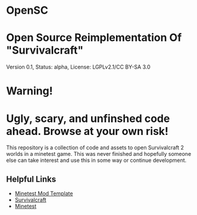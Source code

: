 # OpenSC
# Open Source Reimplementation Of "Survivalcraft"
Version 0.1, Status: alpha, License: LGPLv2.1/CC BY-SA 3.0

# Warning!
# Ugly, scary, and unfinshed code ahead. Browse at your own risk!

This repository is a collection of code and assets to open Survivalcraft 2 worlds in a minetest game. This was never finished and hopefully someone else can take interest and use this in some way or continue development.

## Helpful Links

* [Minetest Mod Template](http://github.com/lnj2/mod_template/)
* [Survivalcraft](https://kaalus.wordpress.com/)
* [Minetest](https://www.minetest.net/)
